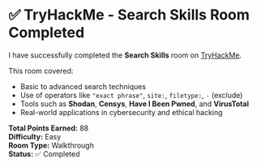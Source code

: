 # ✅ TryHackMe - Search Skills Room Completed

I have successfully completed the **Search Skills** room on [TryHackMe](https://tryhackme.com).

This room covered:

- Basic to advanced search techniques  
- Use of operators like `"exact phrase"`, `site:`, `filetype:`, `-` (exclude)  
- Tools such as **Shodan**, **Censys**, **Have I Been Pwned**, and **VirusTotal**  
- Real-world applications in cybersecurity and ethical hacking  

**Total Points Earned:** 88  
**Difficulty:** Easy  
**Room Type:** Walkthrough  
**Status:** ✅ Completed

